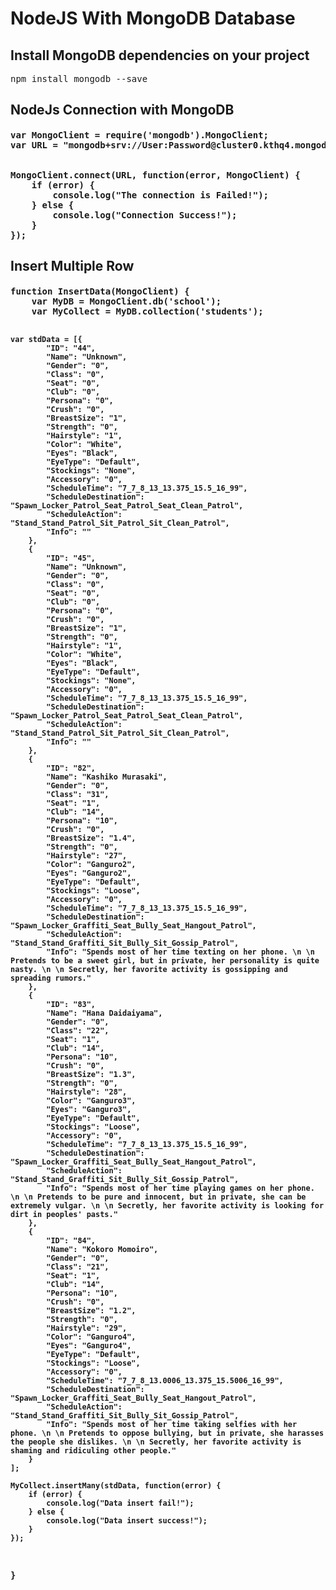 <h1>NodeJS With MongoDB Database</h1>

<!-- installation -->
<h2>Install MongoDB dependencies on your project</h2>
<pre>npm install mongodb --save</pre>

<!-- connection node with MongoDB -->
<h2>NodeJs Connection with MongoDB</h2>
<h4>
    <pre>
var MongoClient = require('mongodb').MongoClient;
var URL = "mongodb+srv://User:Password@cluster0.kthq4.mongodb.net/?retryWrites=true&w=majority";
<br/>
MongoClient.connect(URL, function(error, MongoClient) {
    if (error) {
        console.log("The connection is Failed!");
    } else {
        console.log("Connection Success!");
    }
});
</pre>
</h4>

<!-- insert one row -->
<h2>Insert Multiple Row</h2>

<h4>
    <pre>
function InsertData(MongoClient) {
    var MyDB = MongoClient.db('school');
    var MyCollect = MyDB.collection('students');

    var stdData = [{
            "ID": "44",
            "Name": "Unknown",
            "Gender": "0",
            "Class": "0",
            "Seat": "0",
            "Club": "0",
            "Persona": "0",
            "Crush": "0",
            "BreastSize": "1",
            "Strength": "0",
            "Hairstyle": "1",
            "Color": "White",
            "Eyes": "Black",
            "EyeType": "Default",
            "Stockings": "None",
            "Accessory": "0",
            "ScheduleTime": "7_7_8_13_13.375_15.5_16_99",
            "ScheduleDestination": "Spawn_Locker_Patrol_Seat_Patrol_Seat_Clean_Patrol",
            "ScheduleAction": "Stand_Stand_Patrol_Sit_Patrol_Sit_Clean_Patrol",
            "Info": ""
        },
        {
            "ID": "45",
            "Name": "Unknown",
            "Gender": "0",
            "Class": "0",
            "Seat": "0",
            "Club": "0",
            "Persona": "0",
            "Crush": "0",
            "BreastSize": "1",
            "Strength": "0",
            "Hairstyle": "1",
            "Color": "White",
            "Eyes": "Black",
            "EyeType": "Default",
            "Stockings": "None",
            "Accessory": "0",
            "ScheduleTime": "7_7_8_13_13.375_15.5_16_99",
            "ScheduleDestination": "Spawn_Locker_Patrol_Seat_Patrol_Seat_Clean_Patrol",
            "ScheduleAction": "Stand_Stand_Patrol_Sit_Patrol_Sit_Clean_Patrol",
            "Info": ""
        },
        {
            "ID": "82",
            "Name": "Kashiko Murasaki",
            "Gender": "0",
            "Class": "31",
            "Seat": "1",
            "Club": "14",
            "Persona": "10",
            "Crush": "0",
            "BreastSize": "1.4",
            "Strength": "0",
            "Hairstyle": "27",
            "Color": "Ganguro2",
            "Eyes": "Ganguro2",
            "EyeType": "Default",
            "Stockings": "Loose",
            "Accessory": "0",
            "ScheduleTime": "7_7_8_13_13.375_15.5_16_99",
            "ScheduleDestination": "Spawn_Locker_Graffiti_Seat_Bully_Seat_Hangout_Patrol",
            "ScheduleAction": "Stand_Stand_Graffiti_Sit_Bully_Sit_Gossip_Patrol",
            "Info": "Spends most of her time texting on her phone. \n \n Pretends to be a sweet girl, but in private, her personality is quite nasty. \n \n Secretly, her favorite activity is gossipping and spreading rumors."
        },
        {
            "ID": "83",
            "Name": "Hana Daidaiyama",
            "Gender": "0",
            "Class": "22",
            "Seat": "1",
            "Club": "14",
            "Persona": "10",
            "Crush": "0",
            "BreastSize": "1.3",
            "Strength": "0",
            "Hairstyle": "28",
            "Color": "Ganguro3",
            "Eyes": "Ganguro3",
            "EyeType": "Default",
            "Stockings": "Loose",
            "Accessory": "0",
            "ScheduleTime": "7_7_8_13_13.375_15.5_16_99",
            "ScheduleDestination": "Spawn_Locker_Graffiti_Seat_Bully_Seat_Hangout_Patrol",
            "ScheduleAction": "Stand_Stand_Graffiti_Sit_Bully_Sit_Gossip_Patrol",
            "Info": "Spends most of her time playing games on her phone. \n \n Pretends to be pure and innocent, but in private, she can be extremely vulgar. \n \n Secretly, her favorite activity is looking for dirt in peoples' pasts."
        },
        {
            "ID": "84",
            "Name": "Kokoro Momoiro",
            "Gender": "0",
            "Class": "21",
            "Seat": "1",
            "Club": "14",
            "Persona": "10",
            "Crush": "0",
            "BreastSize": "1.2",
            "Strength": "0",
            "Hairstyle": "29",
            "Color": "Ganguro4",
            "Eyes": "Ganguro4",
            "EyeType": "Default",
            "Stockings": "Loose",
            "Accessory": "0",
            "ScheduleTime": "7_7_8_13.0006_13.375_15.5006_16_99",
            "ScheduleDestination": "Spawn_Locker_Graffiti_Seat_Bully_Seat_Hangout_Patrol",
            "ScheduleAction": "Stand_Stand_Graffiti_Sit_Bully_Sit_Gossip_Patrol",
            "Info": "Spends most of her time taking selfies with her phone. \n \n Pretends to oppose bullying, but in private, she harasses the people she dislikes. \n \n Secretly, her favorite activity is shaming and ridiculing other people."
        }
    ];

    MyCollect.insertMany(stdData, function(error) {
        if (error) {
            console.log("Data insert fail!");
        } else {
            console.log("Data insert success!");
        }
    });
}
    </pre>
</h4>